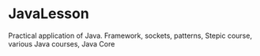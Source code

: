 # JavaLesson

Practical application of Java.
Framework, sockets, patterns, Stepic course, various Java courses, Java Core
